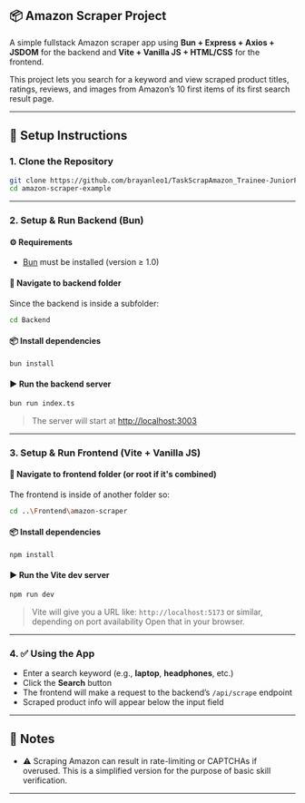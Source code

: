 ## 📦 Amazon Scraper Project

A simple fullstack Amazon scraper app using **Bun + Express + Axios + JSDOM** for the backend and **Vite + Vanilla JS + HTML/CSS** for the frontend.

This project lets you search for a keyword and view scraped product titles, ratings, reviews, and images from Amazon’s 10 first items of its first search result page.

---

## 🚀 Setup Instructions

### 1. Clone the Repository

```bash
git clone https://github.com/brayanleo1/TaskScrapAmazon_Trainee-JuniorFullStackDeveloper.git
cd amazon-scraper-example
```

---

### 2. Setup & Run Backend (Bun)

#### ⚙️ Requirements

* [Bun](https://bun.sh) must be installed (version ≥ 1.0)

#### 📁 Navigate to backend folder

Since the backend is inside a subfolder:

```bash
cd Backend
```

#### 📦 Install dependencies

```bash
bun install
```

#### ▶️ Run the backend server

```bash
bun run index.ts
```

> The server will start at [http://localhost:3003](http://localhost:3003)

---

### 3. Setup & Run Frontend (Vite + Vanilla JS)

#### 📁 Navigate to frontend folder (or root if it's combined)

The frontend is inside of another folder so:

```bash
cd ..\Frontend\amazon-scraper
```

#### 📦 Install dependencies

```bash
npm install
```

#### ▶️ Run the Vite dev server

```bash
npm run dev
```

> Vite will give you a URL like:
> `http://localhost:5173` or similar, depending on port availability
> Open that in your browser.

---

### 4. ✅ Using the App

* Enter a search keyword (e.g., **laptop**, **headphones**, etc.)
* Click the **Search** button
* The frontend will make a request to the backend’s `/api/scrape` endpoint
* Scraped product info will appear below the input field

---

## 📝 Notes

* ⚠️ Scraping Amazon can result in rate-limiting or CAPTCHAs if overused. This is a simplified version for the purpose of basic skill verification.

---